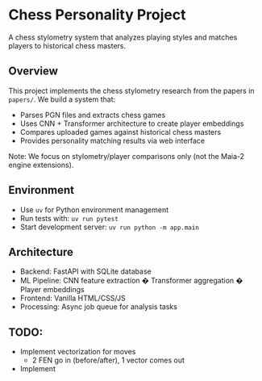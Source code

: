 # Chess Personality Project

A chess stylometry system that analyzes playing styles and matches players to historical chess masters.

## Overview
This project implements the chess stylometry research from the papers in `papers/`. We build a system that:
- Parses PGN files and extracts chess games
- Uses CNN + Transformer architecture to create player embeddings
- Compares uploaded games against historical chess masters
- Provides personality matching results via web interface

Note: We focus on stylometry/player comparisons only (not the Maia-2 engine extensions).

## Environment
- Use `uv` for Python environment management
- Run tests with: `uv run pytest`
- Start development server: `uv run python -m app.main`

## Architecture
- Backend: FastAPI with SQLite database
- ML Pipeline: CNN feature extraction � Transformer aggregation � Player embeddings
- Frontend: Vanilla HTML/CSS/JS
- Processing: Async job queue for analysis tasks


## TODO:

- Implement vectorization for moves
  - 2 FEN go in (before/after), 1 vector comes out
- Implement 